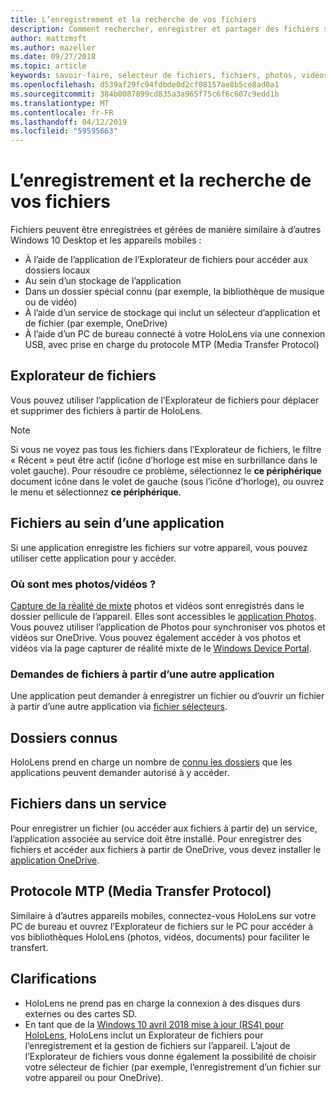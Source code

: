 ```yaml
---
title: L’enregistrement et la recherche de vos fichiers
description: Comment rechercher, enregistrer et partager des fichiers sur HoloLens.
author: mattzmsft
ms.author: mazeller
ms.date: 09/27/2018
ms.topic: article
keywords: savoir-faire, sélecteur de fichiers, fichiers, photos, vidéos, images, OneDrive, stockage, l’Explorateur de fichiers
ms.openlocfilehash: d539af29fc94fdbde0d2cf08157ae8b5ce8ad0a1
ms.sourcegitcommit: 384b0087899cd835a3a965f75c6f6c607c9edd1b
ms.translationtype: MT
ms.contentlocale: fr-FR
ms.lasthandoff: 04/12/2019
ms.locfileid: "59595663"
---
```

# <a name="saving-and-finding-your-files"></a>L’enregistrement et la recherche de vos fichiers

Fichiers peuvent être enregistrées et gérées de manière similaire à d’autres Windows 10 Desktop et les appareils mobiles :
* À l’aide de l’application de l’Explorateur de fichiers pour accéder aux dossiers locaux
* Au sein d’un stockage de l’application
* Dans un dossier spécial connu (par exemple, la bibliothèque de musique ou de vidéo)
* À l’aide d’un service de stockage qui inclut un sélecteur d’application et de fichier (par exemple, OneDrive)
* À l’aide d’un PC de bureau connecté à votre HoloLens via une connexion USB, avec prise en charge du protocole MTP (Media Transfer Protocol)

## <a name="file-explorer"></a>Explorateur de fichiers

Vous pouvez utiliser l’application de l’Explorateur de fichiers pour déplacer et supprimer des fichiers à partir de HoloLens.

>[!NOTE]
>Si vous ne voyez pas tous les fichiers dans l’Explorateur de fichiers, le filtre « Récent » peut être actif (icône d’horloge est mise en surbrillance dans le volet gauche). Pour résoudre ce problème, sélectionnez le **ce périphérique** document icône dans le volet de gauche (sous l’icône d’horloge), ou ouvrez le menu et sélectionnez **ce périphérique**.

## <a name="files-within-an-app"></a>Fichiers au sein d’une application

Si une application enregistre les fichiers sur votre appareil, vous pouvez utiliser cette application pour y accéder.

### <a name="where-are-my-photosvideos"></a>Où sont mes photos/vidéos ?

[Capture de la réalité de mixte](mixed-reality-capture.md) photos et vidéos sont enregistrés dans le dossier pellicule de l’appareil. Elles sont accessibles le [application Photos](see-your-photos.md#photos-app). Vous pouvez utiliser l’application de Photos pour synchroniser vos photos et vidéos sur OneDrive. Vous pouvez également accéder à vos photos et vidéos via la page capturer de réalité mixte de le [Windows Device Portal](using-the-windows-device-portal.md#mixed-reality-capture).

### <a name="requesting-files-from-another-app"></a>Demandes de fichiers à partir d’une autre application

Une application peut demander à enregistrer un fichier ou d’ouvrir un fichier à partir d’une autre application via [fichier sélecteurs](app-model.md#file-pickers).

## <a name="known-folders"></a>Dossiers connus

HoloLens prend en charge un nombre de [connu les dossiers](app-model.md#known-folders) que les applications peuvent demander autorisé à y accéder.

## <a name="files-in-a-service"></a>Fichiers dans un service

Pour enregistrer un fichier (ou accéder aux fichiers à partir de) un service, l’application associée au service doit être installé. Pour enregistrer des fichiers et accéder aux fichiers à partir de OneDrive, vous devez installer le [application OneDrive](https://www.microsoft.com/store/apps/onedrive/9wzdncrfj1p3).

## <a name="mtp-media-transfer-protocol"></a>Protocole MTP (Media Transfer Protocol)

Similaire à d’autres appareils mobiles, connectez-vous HoloLens sur votre PC de bureau et ouvrez l’Explorateur de fichiers sur le PC pour accéder à vos bibliothèques HoloLens (photos, vidéos, documents) pour faciliter le transfert.

## <a name="clarifications"></a>Clarifications

* HoloLens ne prend pas en charge la connexion à des disques durs externes ou des cartes SD.
* En tant que de la [Windows 10 avril 2018 mise à jour (RS4) pour HoloLens](release-notes-april-2018.md), HoloLens inclut un Explorateur de fichiers pour l’enregistrement et la gestion de fichiers sur l’appareil. L’ajout de l’Explorateur de fichiers vous donne également la possibilité de choisir votre sélecteur de fichier (par exemple, l’enregistrement d’un fichier sur votre appareil ou pour OneDrive).
